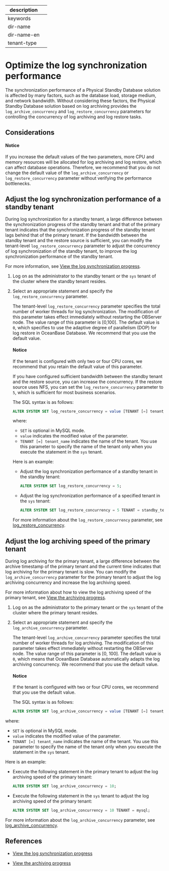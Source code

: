 |description||
|---|---|
|keywords||
|dir-name||
|dir-name-en||
|tenant-type||

# Optimize the log synchronization performance

The synchronization performance of a Physical Standby Database solution is affected by many factors, such as the database load, storage medium, and network bandwidth. Without considering these factors, the Physical Standby Database solution based on log archiving provides the `log_archive_concurrency` and `log_restore_concurrency` parameters for controlling the concurrency of log archiving and log restore tasks.

## Considerations

<main id="notice" type='notice'>
<h4>Notice</h4>
<p>If you increase the default values of the two parameters, more CPU and memory resources will be allocated for log archiving and log restore, which can affect database operations. Therefore, we recommend that you do not change the default value of the <code>log_archive_concurrency</code> or <code>log_restore_concurrency</code> parameter without verifying the performance bottlenecks. </p>
</main>

## Adjust the log synchronization performance of a standby tenant

During log synchronization for a standby tenant, a large difference between the synchronization progress of the standby tenant and that of the primary tenant indicates that the synchronization progress of the standby tenant lags behind that of the primary tenant. If the bandwidth between the standby tenant and the restore source is sufficient, you can modify the tenant-level `log_restore_concurrency` parameter to adjust the concurrency of log synchronization of the standby tenant, to improve the log synchronization performance of the standby tenant.

For more information, see [View the log synchronization progress](../300.log-transport-service/400.view-the-log-synchronization-progress.md).

1. Log on as the administrator to the standby tenant or the `sys` tenant of the cluster where the standby tenant resides.

2. Select an appropriate statement and specify the `log_restore_concurrency` parameter.

   The tenant-level `log_restore_concurrency` parameter specifies the total number of worker threads for log synchronization. The modification of this parameter takes effect immediately without restarting the OBServer node. The value range of this parameter is [0,100]. The default value is `0`, which specifies to use the adaptive degree of parallelism (DOP) for log restore in OceanBase Database. We recommend that you use the default value.

   <main id="notice" type='notice'>
   <h4>Notice</h4>
   <p>If the tenant is configured with only two or four CPU cores, we recommend that you retain the default value of this parameter. </p>
   </main>

   If you have configured sufficient bandwidth between the standby tenant and the restore source, you can increase the concurrency. If the restore source uses NFS, you can set the `log_restore_concurrency` parameter to `5`, which is sufficient for most business scenarios.

   The SQL syntax is as follows:

   ```sql
   ALTER SYSTEM SET log_restore_concurrency = value [TENANT [=] tenant_name];
   ```

   where:

   * `SET` is optional in MySQL mode.
   * `value` indicates the modified value of the parameter.
   * `TENANT [=] tenant_name` indicates the name of the tenant. You use this parameter to specify the name of the tenant only when you execute the statement in the `sys` tenant.

   Here is an example:

   * Adjust the log synchronization performance of a standby tenant in the standby tenant:

      ```sql
      ALTER SYSTEM SET log_restore_concurrency = 5;
      ```

   * Adjust the log synchronization performance of a specified tenant in the `sys` tenant:

      ```sql
      ALTER SYSTEM SET log_restore_concurrency = 5 TENANT = standby_tenant;
      ```

   For more information about the `log_restore_concurrency` parameter, see [log_restore_concurrency](../../../../700.reference/800.configuration-items-and-system-variables/100.system-configuration-items/400.tenant-level-configuration-items/4800.log_restore_concurrency.md).

## Adjust the log archiving speed of the primary tenant

During log archiving for the primary tenant, a large difference between the archive timestamp of the primary tenant and the current time indicates that log archiving for the primary tenant is slow. You can modify the `log_archive_concurrency` parameter for the primary tenant to adjust the log archiving concurrency and increase the log archiving speed.

For more information about how to view the log archiving speed of the primary tenant, see [View the archiving progress](../../../600.backup-and-recovery/300.log-archive/600.view-log-archive-progress.md).

1. Log on as the administrator to the primary tenant or the `sys` tenant of the cluster where the primary tenant resides.

2. Select an appropriate statement and specify the `log_archive_concurrency` parameter.

   The tenant-level `log_archive_concurrency` parameter specifies the total number of worker threads for log archiving. The modification of this parameter takes effect immediately without restarting the OBServer node. The value range of this parameter is [0, 100]. The default value is `0`, which means that OceanBase Database automatically adapts the log archiving concurrency. We recommend that you use the default value.

   <main id="notice" type='notice'>
   <h4>Notice</h4>
   <p>If the tenant is configured with two or four CPU cores, we recommend that you use the default value. </p>
   </main>

   The SQL syntax is as follows:

   ```sql
   ALTER SYSTEM SET log_archive_concurrency = value [TENANT [=] tenant_name];
   ```

  where:

   * `SET` is optional in MySQL mode.
   * `value` indicates the modified value of the parameter.
   * `TENANT [=] tenant_name` indicates the name of the tenant. You use this parameter to specify the name of the tenant only when you execute the statement in the `sys` tenant.

   Here is an example:

   * Execute the following statement in the primary tenant to adjust the log archiving speed of the primary tenant:

      ```sql
      ALTER SYSTEM SET log_archive_concurrency = 10;
      ```

   * Execute the following statement in the `sys` tenant to adjust the log archiving speed of the primary tenant:

      ```sql
      ALTER SYSTEM SET log_archive_concurrency = 10 TENANT = mysql;
      ```

   For more information about the `log_archive_concurrency` parameter, see [log_archive_concurrency](../../../../700.reference/800.configuration-items-and-system-variables/100.system-configuration-items/400.tenant-level-configuration-items/4300.log_archive_concurrency.md).

## References

* [View the log synchronization progress](../300.log-transport-service/400.view-the-log-synchronization-progress.md)

* [View the archiving progress](../../../600.backup-and-recovery/300.log-archive/600.view-log-archive-progress.md)